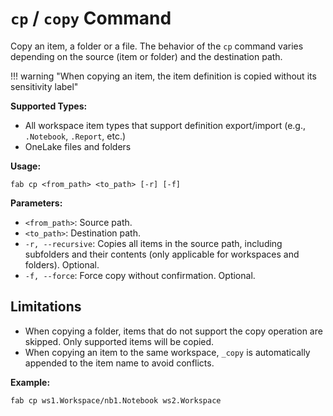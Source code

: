 # `cp` / `copy` Command

Copy an item, a folder or a file.
The behavior of the `cp` command varies depending on the source (item or folder) and the destination path.

!!! warning "When copying an item, the item definition is copied without its sensitivity label"

**Supported Types:**

- All workspace item types that support definition export/import (e.g., `.Notebook`, `.Report`, etc.)
- OneLake files and folders

**Usage:**

```
fab cp <from_path> <to_path> [-r] [-f]
```

**Parameters:**

- `<from_path>`: Source path.
- `<to_path>`: Destination path.
- `-r, --recursive`: Copies all items in the source path, including subfolders and their contents (only applicable for workspaces and folders). Optional.
- `-f, --force`: Force copy without confirmation. Optional.


## Limitations

- When copying a folder, items that do not support the copy operation are skipped. Only supported items will be copied.
- When copying an item to the same workspace, `_copy` is automatically appended to the item name to avoid conflicts.

**Example:**

```
fab cp ws1.Workspace/nb1.Notebook ws2.Workspace
```
